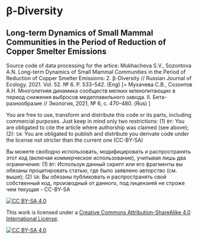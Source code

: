 # β-Diversity
## Long-term Dynamics of Small Mammal Communities in the Period of Reduction of Copper Smelter Emissions

Source code of data processing for the artice: Mukhacheva S.V., Sozontova A.N. Long-term Dynamics of Small Mammal Communities in the Period of Reduction of Copper Smelter Emissions: 2. β-Diversity // Russian Journal of Ecology. 2021. Vol. 52. № 6. P. 533–542. (Eng) [= Мухачева С.В., Созонтов А.Н. Многолетняя динамика сообществ мелких млекопитающих в период снижения выбросов медеплавильного завода. II. Бета-разнообразие // Экология, 2021, № 6, с. 470–480. (Rus) ]

You are free to use, transform and distribute this code or its parts, including commercial purposes. Just keep in mind only two restrictions: (1) `BY`: You are obligated to cite the article where authorship was claimed (see above); (2): `SA`: You are obligated to publish and distribute you derivate code under the license not stricter than the current one (CC-BY-SA)

Вы можете свободно использовать, модифицировать и распространять этот код (включая коммерческое использование), учитывая лишь два ограничения: (1) `BY`: Используя данный скрипт или его фрагменты вы обязаны процитировать cтатью, где было заявлено авторство (см. выше); (2) `SA`: Вы обязаны публиковать и распространять свой собственный код, производный от данного, под лицензией не строже чем текущая - СС-BY-SA



[![CC BY-SA 4.0][cc-by-sa-shield]][cc-by-sa]

This work is licensed under a
[Creative Commons Attribution-ShareAlike 4.0 International License][cc-by-sa].

[![CC BY-SA 4.0][cc-by-sa-image]][cc-by-sa]

[cc-by-sa]: http://creativecommons.org/licenses/by-sa/4.0/
[cc-by-sa-image]: https://licensebuttons.net/l/by-sa/4.0/88x31.png
[cc-by-sa-shield]: https://img.shields.io/badge/License-CC%20BY--SA%204.0-lightgrey.svg

